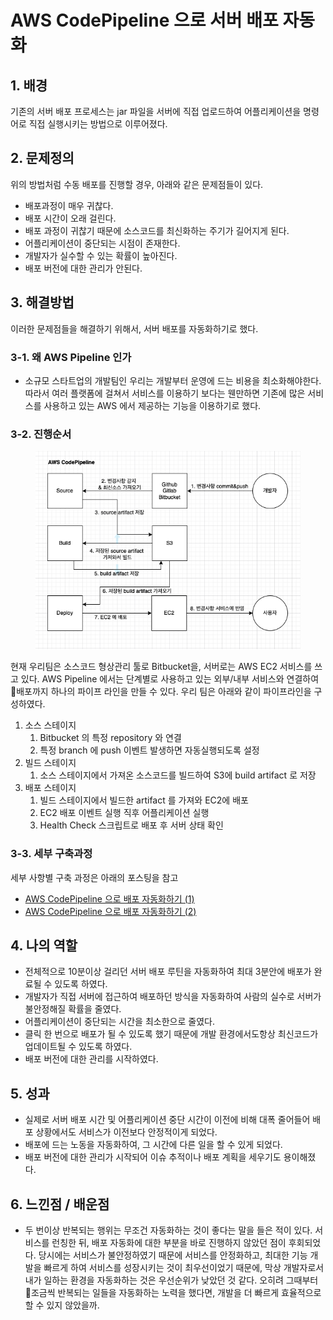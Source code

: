 # AWS CodePipeline 으로 서버 배포 자동화

## 1. 배경 &#x20;

기존의 서버 배포 프로세스는 jar 파일을 서버에 직접 업로드하여 어플리케이션을 명령어로 직접 실행시키는 방법으로 이루어졌다. &#x20;

## 2. 문제정의&#x20;

위의 방법처럼 수동 배포를 진행할 경우, 아래와 같은 문제점들이 있다.&#x20;

* 배포과정이 매우 귀찮다.&#x20;
* 배포 시간이 오래 걸린다.&#x20;
* 배포 과정이 귀찮기 때문에 소스코드를 최신화하는 주기가 길어지게 된다.&#x20;
* 어플리케이션이 중단되는 시점이 존재한다.&#x20;
* 개발자가 실수할 수 있는 확률이 높아진다.&#x20;
* 배포 버전에 대한 관리가 안된다.&#x20;

## 3. 해결방법

이러한 문제점들을 해결하기 위해서, 서버 배포를 자동화하기로 했다.&#x20;

### 3-1. 왜 AWS Pipeline 인가&#x20;

* 소규모 스타트업의 개발팀인 우리는 개발부터 운영에 드는 비용을 최소화해야한다. 따라서 여러 플랫폼에 걸쳐서 서비스를 이용하기 보다는 웬만하면 기존에 많은 서비스를 사용하고 있는 AWS 에서 제공하는 기능을 이용하기로 했다.&#x20;

### 3-2. 진행순서&#x20;

<figure><img src="../../.gitbook/assets/image.png" alt=""><figcaption></figcaption></figure>

현재 우리팀은 소스코드 형상관리 툴로 Bitbucket을, 서버로는 AWS EC2 서비스를 쓰고 있다. AWS Pipeline 에서는 단계별로 사용하고 있는 외부/내부 서비스와 연결하여 배포까지 하나의 파이프 라인을 만들 수 있다. 우리 팀은 아래와 같이 파이프라인을 구성하였다.&#x20;

1. 소스 스테이지
   1. Bitbucket 의 특정 repository 와 연결
   2. 특정 branch 에 push 이벤트 발생하면 자동실행되도록 설정
2. 빌드 스테이지&#x20;
   1. 소스 스테이지에서 가져온 소스코드를 빌드하여 S3에 build artifact 로 저장
3. 배포 스테이지&#x20;
   1. 빌드 스테이지에서 빌드한 artifact 를 가져와 EC2에 배포
   2. EC2 배포 이벤트 실행 직후 어플리케이션 실행&#x20;
   3. Health Check 스크립트로 배포 후 서버 상태 확인&#x20;

### 3-3. 세부 구축과정&#x20;

세부 사항별 구축 과정은 아래의 포스팅을 참고

* [AWS CodePipeline 으로 배포 자동화하기 (1)](../../infrastructure/aws/aws-codepipeline-01.md)
* [AWS CodePipeline 으로 배포 자동화하기 (2)](../../infrastructure/aws/aws-codepipeline-02.md)

## 4. 나의 역할&#x20;

* 전체적으로 10분이상 걸리던 서버 배포 루틴을 자동화하여 최대 3분안에 배포가 완료될 수 있도록 하였다.&#x20;
* 개발자가 직접 서버에 접근하여 배포하던 방식을 자동화하여 사람의 실수로 서버가 불안정해질 확률을 줄였다.&#x20;
* 어플리케이션이 중단되는 시간을 최소한으로 줄였다.&#x20;
* 클릭 한 번으로 배포가 될 수 있도록 했기 때문에 개발 환경에서도항상 최신코드가 업데이트될 수 있도록 하였다.
* 배포 버전에 대한 관리를 시작하였다.&#x20;

## 5. 성과&#x20;

* 실제로 서버 배포 시간 및 어플리케이션 중단 시간이 이전에 비해 대폭 줄어들어 배포 상황에서도 서비스가 이전보다 안정적이게 되었다.&#x20;
* 배포에 드는 노동을 자동화하여, 그 시간에 다른 일을 할 수 있게 되었다.&#x20;
* 배포 버전에 대한 관리가 시작되어 이슈 추적이나 배포 계획을 세우기도 용이해졌다.&#x20;

## 6. 느낀점 / 배운점&#x20;

* 두 번이상 반복되는 행위는 무조건 자동화하는 것이 좋다는 말을 들은 적이 있다. 서비스를 런칭한 뒤, 배포 자동화에 대한 부분을 바로 진행하지 않았던 점이 후회되었다. 당시에는 서비스가 불안정하였기 때문에 서비스를 안정화하고, 최대한 기능 개발을 빠르게 하여 서비스를 성장시키는 것이 최우선이었기 때문에, 막상 개발자로서 내가 일하는 환경을 자동화하는 것은 우선순위가 낮았던 것 같다. 오히려 그때부터 조금씩 반복되는 일들을 자동화하는 노력을 했다면, 개발을 더 빠르게 효율적으로 할 수 있지 않았을까.&#x20;

